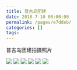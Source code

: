 ```yaml
---
title: 普吉岛团建
date: 2018-7-10 00:00:00
permalink: /pages/e7ddeb/
categories: []
tags: 
---
```

普吉岛团建拍摄照片
<!-- more -->
![](~@/assets/photos/thailand/1.jpeg)
![](~@/assets/photos/thailand/2.jpeg)
![](~@/assets/photos/thailand/3.jpeg)
![](~@/assets/photos/thailand/4.jpeg)
![](~@/assets/photos/thailand/5.jpeg)
![](~@/assets/photos/thailand/6.jpeg)